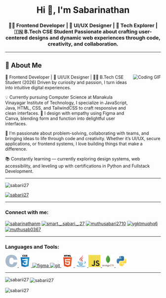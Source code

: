 <h1 align="center">Hi 👋, I'm Sabarinathan</h1>
<h3 align="center">👨‍💻 Frontend Developer | 🎨 UI/UX Designer | 🚀 Tech Explorer | 🇮🇳 B.Tech CSE Student Passionate about crafting user-centered designs and dynamic web experiences through code, creativity, and collaboration.</h3>

---

## 🚀 About Me

<img align="right" src="https://media.giphy.com/media/v1.Y2lkPTc5MGI3NjExbnFjYzVkOWhsZTY3dW05bWI5c3RjY3M5MGdqdjRnMnE4d2EyMjlrNCZlcD12MV9naWZzX3NlYXJjaCZjdD1n/9az09tlYyYNfq/giphy.gif" height="180" alt="Coding GIF" />

🎯 Frontend Developer | 🎨 UI/UX Designer | 👨‍💻 B.Tech CSE Student (2026)
Driven by 
curiosity and passion, I turn ideas into intuitive digital experiences.

💡 Currently pursuing Computer Science at Manakula Vinayagar Institute of Technology, I specialize in JavaScript, Java, HTML, CSS, and TailwindCSS to craft responsive and clean interfaces.
🎨 I design with empathy using Figma and Canva, blending form and function into delightful user interfaces.

💬 I'm passionate about problem-solving, collaborating with teams, and bringing ideas to life through code and creativity. Whether it’s UI/UX, secure applications, or frontend systems, I love building things that make a difference.

📚 Constantly learning — currently exploring design systems, web accessibility, and leveling up with certifications in Python and Fullstack Development.
  
---

<p align="left"> <img src="https://komarev.com/ghpvc/?username=sabarii27&label=Profile%20views&color=0e75b6&style=flat" alt="sabarii27" /> </p>

<p align="left"> <a href="https://github.com/ryo-ma/github-profile-trophy"><img src="https://github-profile-trophy.vercel.app/?username=sabarii27" alt="sabarii27" /></a> </p>

---

<h3 align="left">Connect with me:</h3>
<p align="left">
<a href="https://linkedin.com/in/sabarinathanm" target="blank"><img align="center" src="https://raw.githubusercontent.com/rahuldkjain/github-profile-readme-generator/master/src/images/icons/Social/linked-in-alt.svg" alt="sabarinathanm" height="30" width="40" /></a>
<a href="https://instagram.com/smart._.sabari._.27" target="blank"><img align="center" src="https://raw.githubusercontent.com/rahuldkjain/github-profile-readme-generator/master/src/images/icons/Social/instagram.svg" alt="smart._.sabari._.27" height="30" width="40" /></a>
<a href="https://www.hackerrank.com/muthusabari2710" target="blank"><img align="center" src="https://raw.githubusercontent.com/rahuldkjain/github-profile-readme-generator/master/src/images/icons/Social/hackerrank.svg" alt="muthusabari2710" height="30" width="40" /></a>
<a href="https://www.leetcode.com/ygktmuqhq6" target="blank"><img align="center" src="https://raw.githubusercontent.com/rahuldkjain/github-profile-readme-generator/master/src/images/icons/Social/leet-code.svg" alt="ygktmuqhq6" height="30" width="40" /></a>
<a href="https://auth.geeksforgeeks.org/user/muthusab0367" target="blank"><img align="center" src="https://raw.githubusercontent.com/rahuldkjain/github-profile-readme-generator/master/src/images/icons/Social/geeks-for-geeks.svg" alt="muthusab0367" height="30" width="40" /></a>
</p>

---

<h3 align="left">Languages and Tools:</h3>
<p align="left"> <a href="https://www.cprogramming.com/" target="_blank" rel="noreferrer"> <img src="https://raw.githubusercontent.com/devicons/devicon/master/icons/c/c-original.svg" alt="c" width="40" height="40"/> </a> <a href="https://www.w3schools.com/css/" target="_blank" rel="noreferrer"> <img src="https://raw.githubusercontent.com/devicons/devicon/master/icons/css3/css3-original-wordmark.svg" alt="css3" width="40" height="40"/> </a> <a href="https://www.figma.com/" target="_blank" rel="noreferrer"> <img src="https://www.vectorlogo.zone/logos/figma/figma-icon.svg" alt="figma" width="40" height="40"/> </a> <a href="https://git-scm.com/" target="_blank" rel="noreferrer"> <img src="https://www.vectorlogo.zone/logos/git-scm/git-scm-icon.svg" alt="git" width="40" height="40"/> </a> <a href="https://www.w3.org/html/" target="_blank" rel="noreferrer"> <img src="https://raw.githubusercontent.com/devicons/devicon/master/icons/html5/html5-original-wordmark.svg" alt="html5" width="40" height="40"/> </a> <a href="https://www.java.com" target="_blank" rel="noreferrer"> <img src="https://raw.githubusercontent.com/devicons/devicon/master/icons/java/java-original.svg" alt="java" width="40" height="40"/> </a> <a href="https://developer.mozilla.org/en-US/docs/Web/JavaScript" target="_blank" rel="noreferrer"> <img src="https://raw.githubusercontent.com/devicons/devicon/master/icons/javascript/javascript-original.svg" alt="javascript" width="40" height="40"/> </a> <a href="https://www.mongodb.com/" target="_blank" rel="noreferrer"> <img src="https://raw.githubusercontent.com/devicons/devicon/master/icons/mongodb/mongodb-original-wordmark.svg" alt="mongodb" width="40" height="40"/> </a> <a href="https://www.python.org" target="_blank" rel="noreferrer"> <img src="https://raw.githubusercontent.com/devicons/devicon/master/icons/python/python-original.svg" alt="python" width="40" height="40"/> </a> </p>

---

<p><img align="left" src="https://github-readme-stats.vercel.app/api/top-langs?username=sabarii27&show_icons=true&locale=en&layout=compact" alt="sabarii27" /></p>

<p>&nbsp;<img align="center" src="https://github-readme-stats.vercel.app/api?username=sabarii27&show_icons=true&locale=en" alt="sabarii27" /></p>

<p><img align="center" src="https://github-readme-streak-stats.herokuapp.com/?user=sabarii27&" alt="sabarii27" /></p>
